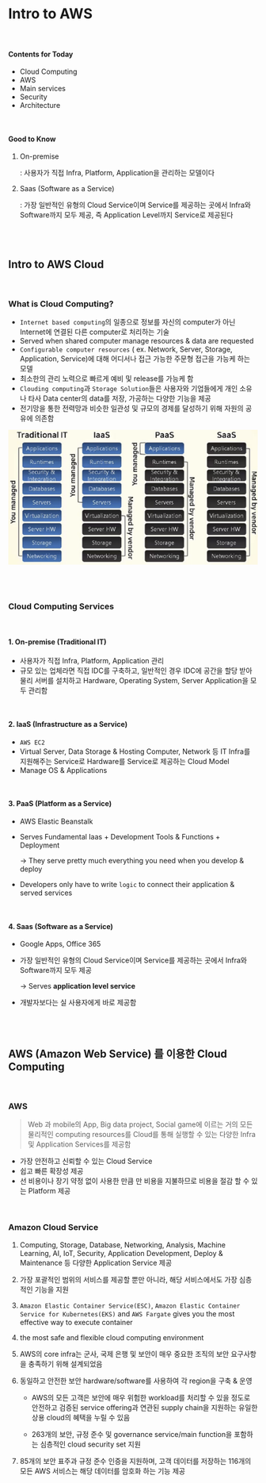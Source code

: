 # Intro to AWS

<br>

#### Contents for Today

- Cloud Computing
- AWS 
- Main services
- Security
- Architecture



<br>

####  Good to Know

1. On-premise

   : 사용자가 직접 Infra, Platform, Application을 관리하는 모델이다  

2. Saas (Software as a Service)

   : 가장 일반적인 유형의 Cloud Service이며 Service를 제공하는 곳에서 Infra와 Software까지 모두 제공, 즉 Application Level까지 Service로 제공된다

<br>

<br>

## Intro to AWS Cloud

<br>

### What is Cloud Computing?

- `Internet based computing`의 일종으로 정보를 자신의 computer가 아닌 Internet에 연결된 다른 computer로 처리하는 기술
- Served when shared computer manage resources & data are requested 
- `Configurable computer resources` ( ex. Network, Server, Storage, Application, Service)에 대해 어디서나 접근 가능한 주문형 접근을 가능케 하는 모델
- 최소한의 관리 노력으로 빠르게 예비 및 release를 가능케 함
- `Clouding computing`과 `Storage Solution`들은 사용자와 기업들에게 개인 소유나 타사 Data center의 data를 저장, 가공하는 다양한 기능을 제공
- 전기망을 통한 전력망과 비슷한 일관성 및 규모의 경제를 달성하기 위해 자원의 공유에 의존함

![image-20200226112333821](../../../images/image-20200226112333821.png)

<br/>

<br>

### Cloud Computing Services

<br>

#### 1. On-premise (Traditional IT)

- 사용자가 직접 Infra, Platform, Application 관리
- 규모 있는 업체라면 직접 IDC를 구축하고, 일반적인 경우 IDC에 공간을 할당 받아 물리 서버를 설치하고 Hardware, Operating System, Server Application을 모두 관리함

<br>

#### 2. IaaS (Infrastructure as a Service)

- `AWS EC2` 
- Virtual Server, Data Storage & Hosting Computer, Network 등 IT Infra를 지원해주는 Service로 Hardware를 Service로 제공하는 Cloud Model
- Manage OS & Applications

<br>

#### 3. PaaS (Platform as a Service)

- AWS Elastic Beanstalk

- Serves Fundamental Iaas + Development Tools & Functions + Deployment

  -> They serve pretty much everything you need when you develop & deploy

- Developers only have to write `logic` to connect their application & served services 

<br>

#### 4. Saas (Software as a Service)

- Google Apps, Office 365

- 가장 일반적인 유형의 Cloud Service이며 Service를 제공하는 곳에서 Infra와 Software까지 모두 제공

  -> Serves  **application level service**

- 개발자보다는 실 사용자에게 바로 제공함

<br>

<br>



## AWS (Amazon Web Service) 를 이용한 Cloud Computing

<br>

### AWS

> Web 과 mobile의 App, Big data project, Social game에 이르는 거의 모든 물리적인 computing resources를 Cloud를 통해 실행할 수 있는 다양한 Infra 및 Application Services를 제공함

- 가장 안전하고 신뢰할 수 있는 Cloud Service
- 쉽고 빠른 확장성 제공
- 선 비용이나 장기 약정 없이 사용한 만큼 만 비용을 지불하므로 비용을 절감 할 수 있는 Platform 제공

<br>

### Amazon Cloud Service

1. Computing, Storage, Database, Networking, Analysis, Machine Learning, AI, IoT, Security, Application Development, Deploy & Maintenance 등 다양한 Application Service 제공

2. 가장 포괄적인 범위의 서비스를 제공할 뿐만 아니라, 해당 서비스에서도 가장 심층적인 기능을 지원

3. `Amazon Elastic Container Service(ESC)`, `Amazon Elastic Container Service for Kubernetes(EKS)` and `AWS Fargate` gives you the most effective way to execute container

4. the most safe and flexible cloud computing environment 

5. AWS의 core infra는 군사, 국제 은행 및 보안이 매우 중요한 조직의 보안 요구사항을 충족하기 위해 설계되었음

6. 동일하고 안전한 보안 hardware/software를 사용하여 각 region을 구축 & 운영

   - AWS의 모든 고객은 보안에 매우 위험한 workload를 처리할 수 있을 정도로 안전하고 검증된 service offering과 연관된 supply chain을 지원하는 유일한 상용 cloud의 혜택을 누릴 수 있음

   - 263개의 보안, 규정 준수 및 governance service/main function을 포함하는 심층적인 cloud security set 지원

9. 85개의 보안 표주과 규정 준수 인증을 지원하며, 고객 데이터를 저장하는 116개의 모든 AWS 서비스는 해당 데이터를 암호화 하는 기능 제공

